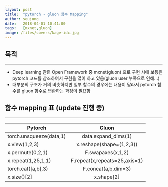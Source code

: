 ```yaml
---
layout: post
title:  "pytorch - gluon 함수 Mapping"
author: seujung
date:   2018-04-01 10:41:00
tags:	[mxnet,gluon]
image: /files/covers/kage-idc.jpg
---
```


## 목적
---
- Deep learning 관련 Open Framework 중 mxnet(gluon) 으로 구현 시에 보통은 pytorch 코드를 참조하여서 구현을 많이 하고 있음(gluon user 부족으로 인해...)
- 대부분의 구조가 거의 비슷하지만 일부 함수의 경우에는 내용이 달라서 pytorch 함수를 gluon 함수로 변환하는 과정이 필요함


## 함수 mapping 표 (update 진행 중)
---
|  <center>Pytorch</center> |  <center>Gluon</center> |
|:--------|:--------:|
|torch.unsqueeze(data,1)| data.expand_dims(1)|
|x.view(1,2,3)| x.reshape(shape=(1,2,3))|
|x.permute(0,2,1)|F.swapaxes(x,1,2)|
|x.repeat(1,25,1,1)|F.repeat(x,repeats=25,axis=1)|
|torch.cat([a,b],3)|F.concat(a,b,dim=3)|
|x.size()[2]|x.shape[2]|
